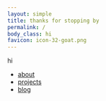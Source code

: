```yaml
---
layout: simple
title: thanks for stopping by
permalink: /
body_class: hi
favicon: icon-32-goat.png
---
```


hi


- [about](/about)
- [projects](/projects)
- [blog](/blog)
<!-- - [contact](/contact) -->

